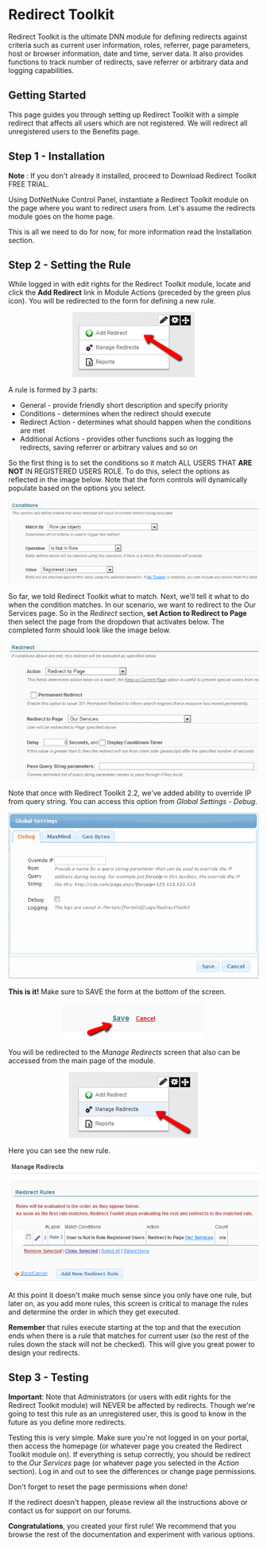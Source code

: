 # Redirect Toolkit

Redirect Toolkit is the ultimate DNN module for defining redirects against criteria such as current user information, roles, referrer, page parameters, host or browser information, date and time, server data. It also provides functions to track number of redirects, save referrer or arbitrary data and logging capabilities.

## Getting Started
This page guides you through setting up Redirect Toolkit with a simple redirect that affects all users which are not registered. We will redirect all unregistered users to the Benefits page.

## Step 1 - Installation

**Note** : If you don't already it installed, proceed to Download Redirect Toolkit FREE TRIAL.

Using DotNetNuke Control Panel, instantiate a Redirect Toolkit module on the page where you want to redirect users from. Let's assume the redirects module goes on the home page.

This is all we need to do for now, for more information read the Installation section.

## Step 2 - Setting the Rule

While logged in with edit rights for the Redirect Toolkit module, locate and click the **Add Redirect** link in Module Actions (preceded by the green plus icon). You will be redirected to the form for defining a new rule.
<div style="text-align:center">

![](assets/add-redirect.png)

</div>
A rule is formed by 3 parts:

* General - provide friendly short description and specify priority
* Conditions - determines when the redirect should execute
* Redirect Action - determines what should happen when the conditions are met
* Additional Actions - provides other functions such as logging the redirects, saving referrer or arbitrary values and so on

So the first thing is to set the conditions so it match ALL USERS THAT **ARE NOT** IN REGISTERED USERS ROLE.
To do this, select the options as reflected in the image below. Note that the form controls will dynamically populate based on the options you select.

<div style="text-align:center">

![](assets/conditions.png)

</div>

So far, we told Redirect Toolkit what to match. Next, we'll tell it what to do when the condition matches. In our scenario, we want to redirect to the Our Services page. So in the *Redirect* section, **set Action to Redirect to Page** then select the page from the dropdown that activates below. The completed form should look like the image below.

<div style="text-align:center">

![](assets/redirect.png)

</div>

Note that once with Redirect Toolkit 2.2, we've added ability to override IP from query string. You can access this option from *Global Settings - Debug*.

<div style="text-align:center">

![](assets/global-settings.png)

</div>

**This is it!** Make sure to SAVE the form at the bottom of the screen.


<div style="text-align:center">

![](assets/save.png)

</div>

You will be redirected to the *Manage Redirects* screen that also can be accessed from the main page of the module.


<div style="text-align:center">

![](assets/manage-redirects1.png)

</div>

Here you can see the new rule.

<div style="text-align:center">

![](assets/manage-redirects.png)

</div>

At this point it doesn't make much sense since you only have one rule, but later on, as you add more rules, this screen is critical to manage the rules and determine the order in which they get executed. 

**Remember** that rules execute starting at the top and that the execution ends when there is a rule that matches for current user (so the rest of the rules down the stack will not be checked). This will give you great power to design your redirects.

## Step 3 - Testing

**Important**: Note that Administrators (or users with edit rights for the Redirect Toolkit module) will NEVER be affected by redirects. Though we're going to test this rule as an unregistered user, this is good to know in the future as you define more redirects.

Testing this is very simple. Make sure you're not logged in on your portal, then access the homepage (or whatever page you created the Redirect Toolkit module on). If everything is setup correctly, you should be redirect to the *Our Services* page (or whatever page you selected in the *Action* section). Log in and out to see the differences or change page permissions.

Don't forget to reset the page permissions when done!

If the redirect doesn't happen, please review all the instructions above or contact us for support on our forums.

**Congratulations**, you created your first rule!
We recommend that you browse the rest of the documentation and experiment with various options.